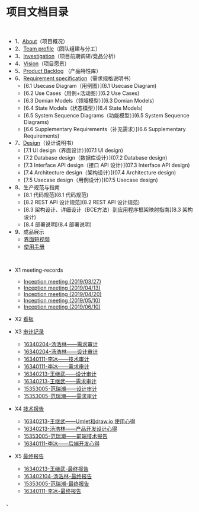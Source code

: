 # 项目文档目录

&nbsp;&nbsp; 

- 1、[About](01-about)（项目概况）
- 2、[Team profile](02-team-profile)（团队组建与分工）
- 3、[Investigation](03-invest)（项目前期调研/竞品分析）
- 4、[Vision](04-vision)（项目愿景）
- 5、[Product Backlog](05-backlog) （产品特性库）
- 6、[Requirement specification](06-requirements)（需求规格说明书）
  - [6.1 Usecase Diagram（用例图）](6.1 Usecase Diagram)
  - [6.2 Use Cases（用例+活动图）](6.2 Use Cases)
  - [6.3 Domian Models（领域模型）](6.3 Domian Models)
  - [6.4 State Models（状态模型）](6.4 State Models)
  - [6.5 System Sequence Diagrams（功能模型）](6.5 System Sequence Diagrams)
  - [6.6 Supplementary Requirements（补充需求）](6.6 Supplementary Requirements)
- 7、[Design](07-designs)（设计说明书）
  - [7.1 UI design（界面设计）](07.1 UI design)
  - [7.2 Database design（数据库设计）](07.2 Database design)
  - [7.3 Interface API design（接口 API 设计）](07.3 Interface API design)
  - [7.4 Architecture design（架构设计）](07.4 Architecture design)
  - [7.5 Usecase design（用例设计）](07.5 Usecase design)
- 8、生产规范与指南
  - [8.1 代码规范](8.1 代码规范)
  - [8.2 REST API 设计规范](8.2 REST API 设计规范)
  - [8.3 架构设计、详细设计（BCE方法）到应用程序框架映射指南](8.3 架构设计)
  - [8.4 部署说明](8.4 部署说明)
- 9、成品展示
  - [界面短视频](http://www.wangjiwu.com/index.php/2019/06/28/helphelpbabydemo/)
  - [使用手册](https://github.com/Walikrence/swsad-project/blob/master/实践需提交文档/pdf文档-md转成的pdf/软件使用手册.pdf)

 

​    

- X1 meeting-records

  - [Inception meeting (2019/03/27)](X1-inception-meeting)
  - [Inception meeting (2019/04/13)](X1-inception-meeting2)
  - [Inception meeting (2019/04/20)](X1-inception-meeting3)
  - [Inception meeting (2019/05/10)](X1-inception-meeting4)
  - [Inception meeting (2019/06/10)](X1-inception-meeting5)

- X2 [看板](X2-kanban)

- X3 [审计记录](x3-auditing)

  - [16340204-汤浩林——需求审计](https://github.com/system-design2019/files/issues/5)
  - [16340204-汤浩林——设计审计](https://github.com/system-design2019/files/issues/6)
  - [16340111-李冰——技术审计](https://github.com/system-design2019/files/issues/1)
  - [16340111-李冰——需求审计](https://github.com/system-design2019/files/issues/2)
  - [16340213-王继武——设计审计](https://github.com/system-design2019/docs/issues/2)
  - [16340213-王继武——需求审计](https://github.com/system-design2019/docs/issues/1)
  - [15353005-范瑞潮——设计审计](https://github.com/TeamWeGo/source_code/issues/40)
  - [15353005-范瑞潮——需求审计](https://github.com/TeamWeGo/source_code/issues/4)

  

- X4 [技术报告](x4-techniques)

  - [16340213-王继武——Umlet和draw.io 使用心得](https://blog.csdn.net/qq874455953/article/details/93887459)
  - [16340213-汤浩林——产品开发设计心得](https://blog.csdn.net/T13326651141/article/details/93892984)
  - [15353005-范瑞潮——前端技术报告](https://github.com/Walikrence/swsad-project/blob/master/fore-ground-work/report/%E5%89%8D%E7%AB%AF%E8%AE%BE%E8%AE%A1%E6%96%87%E6%A1%A3.md)
  - [16340111-李冰——后端开发心得](https://lyrix28.github.io/2019/06/26/django/)



- X5 [最终报告](x5-summary)
  - [16340213-王继武-最终报告](个人报告\16340213-个人报告)
  - [163402104-汤浩林-最终报告](个人报告\16340204-个人报告)
  - [15353005-范瑞潮-最终报告](个人报告\15353005-个人报告)
  - [16340111-李冰-最终报告](个人报告\16340111-个人报告)

、



